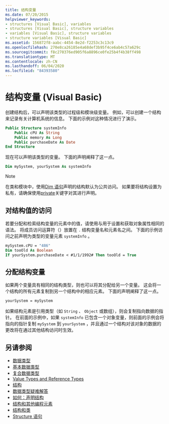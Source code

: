 ```yaml
---
title: 结构变量
ms.date: 07/20/2015
helpviewer_keywords:
- structures [Visual Basic], variables
- structures [Visual Basic], structure variables
- variables [Visual Basic], structure variables
- structure variables [Visual Basic]
ms.assetid: 156872f8-aabc-4454-8e2d-f2253c3c13c9
ms.openlocfilehash: 270e8ca26185e4a68def3b95f4ce6ab4c57a629c
ms.sourcegitcommit: f8c270376ed905f6a8896ce0fe25b4f4b38ff498
ms.translationtype: MT
ms.contentlocale: zh-CN
ms.lasthandoff: 06/04/2020
ms.locfileid: "84393580"
---
```

# <a name="structure-variables-visual-basic"></a>结构变量 (Visual Basic)

创建结构后，可以声明该类型的过程级和模块级变量。 例如，可以创建一个结构来记录有关计算机系统的信息。 下面的示例对这种情况进行了演示。

```vb
Public Structure systemInfo
    Public cPU As String
    Public memory As Long
    Public purchaseDate As Date
End Structure
```

现在可以声明该类型的变量。 下面的声明阐释了这一点。

```vb
Dim mySystem, yourSystem As systemInfo
```

> [!NOTE]
> 在类和模块中，使用[Dim 语句](../../../language-reference/statements/dim-statement.md)声明的结构默认为公共访问。 如果要将结构设置为私有，请确保使用[private](../../../language-reference/modifiers/private.md)关键字对其进行声明。

## <a name="access-to-structure-values"></a>对结构值的访问

若要分配和检索结构变量的元素中的值，请使用与用于设置和获取对象属性相同的语法。 将成员访问运算符（）放置在 `.` 结构变量名和元素名之间。 下面的示例访问之前声明为类型的变量元素 `systemInfo` 。

```vb
mySystem.cPU = "486"
Dim tooOld As Boolean
If yourSystem.purchaseDate < #1/1/1992# Then tooOld = True
```

## <a name="assigning-structure-variables"></a>分配结构变量

如果两个变量具有相同的结构类型，则也可以将其分配给另一个变量。 这会将一个结构的所有元素复制到另一个结构中的相应元素。 下面的声明阐释了这一点。

```vb
yourSystem = mySystem
```

如果结构元素是引用类型（如 `String` 、 `Object` 或数组），则会复制指向数据的指针。 在前面的示例中，如果 `systemInfo` 已包含一个对象变量，则前面的示例会将指向的指针复制 `mySystem` 到 `yourSystem` ，并且通过一个结构对该对象的数据的更改将在通过其他结构访问时生效。

## <a name="see-also"></a>另请参阅

- [数据类型](index.md)
- [基本数据类型](elementary-data-types.md)
- [复合数据类型](composite-data-types.md)
- [Value Types and Reference Types](value-types-and-reference-types.md)
- [结构](structures.md)
- [数据类型疑难解答](troubleshooting-data-types.md)
- [如何：声明结构](how-to-declare-a-structure.md)
- [结构和其他编程元素](structures-and-other-programming-elements.md)
- [结构和类](structures-and-classes.md)
- [Structure 语句](../../../language-reference/statements/structure-statement.md)
